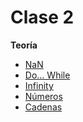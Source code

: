 Clase 2
=================

**Teoría**

- [NaN](http://www.w3schools.com/jsref/jsref_number_nan.asp)
- [Do... While](https://developer.mozilla.org/en-US/docs/Web/JavaScript/Reference/Statements/do...while)
- [Infinity](https://developer.mozilla.org/es/docs/Web/JavaScript/Referencia/Objetos_globales/Infinity)
- [Números](https://developer.mozilla.org/en-US/docs/Web/JavaScript/Reference/Global_Objects/Number)
- [Cadenas](https://developer.mozilla.org/en-US/docs/Web/JavaScript/Reference/Global_Objects/String)